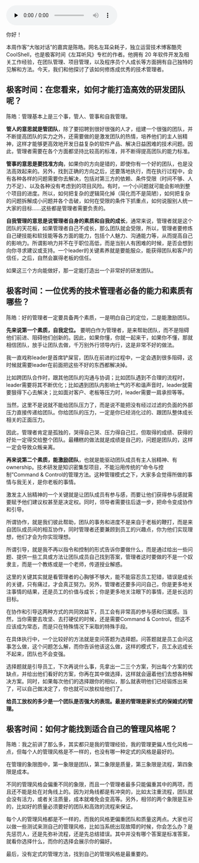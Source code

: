 <audio id="audio" title="大咖对话 | 管理者是首席铲屎官？" controls="" preload="none"><source id="mp3" src="https://static001.geekbang.org/resource/audio/99/c5/99dbaaecfb7d3a12036c3dbdc97c74c5.mp3"></audio>

你好！

本周作客“大咖对话”的嘉宾是陈皓。网名左耳朵耗子，独立运营技术博客酷壳 CoolShell，也是极客时间《左耳听风》专栏的作者。他拥有 20 年软件开发及相关工作经验，在团队管理、项目管理，以及程序员个人成长等方面拥有自己独特的见解和方法。今天，我们和他探讨了该如何修炼成优秀的技术管理者。

## 极客时间：在您看来，如何才能打造高效的研发团队呢？

陈皓：管理基本上是三个事，管人、管事和自我管理。

**管人的意思就是管团队**，除了要招聘到很好很强的人才，组建一个很强的团队，并不断提高团队的实力之外，还需要做的是激发团队的热情，培养他们的主人翁精神，这样才能够更高效地开发日益复杂的软件产品、解决日益困难的技术问题。因此，管理者需要在各个方面都坚持比较高的标准，并不断得提高团队的能力标准。

**管事的意思是要找准方向**，如果你的方向是错的，即使你有一个好的团队，也是没法高效起来的。另外，找到正确的方向之后，还要落地执行，而在执行过程中，会有各种各样的问题需要你去解决，包括对第三方的依赖、条件受限（时间不够、人力不足）、以及各种没有考虑到的项目风险。有时，一个小问题就可能会影响到整个项目的进度。所以，如何把复杂的逻辑简化掉（简化而不是简陋），如何把复杂的问题拆解成小问题并各个击破，如何在受限的条件下抓重点，如何说服别人统一大家的目标……这些都是管理者需要负责的。

**自我管理的意思是说管理者自身的素质和自我的成长**，通常来说，管理者就是这个团队的天花板，如果管理者自己不成长，那么团队就会受限，所以，管理者要修炼自己硬技能和软技能等各方面的能力，包括个人魅力、沟通能力等，从而提高自己的影响力。所谓影响力并不在于职位高低，而是当别人有困难的时候，是否会想到向你寻求建议或支持。一个leader的关键素养就是要能服众，能获得团队和客户的信任，之后，自然会赢得老板的信任。

如果这三个方向能做好，那一定能打造出一个非常好的研发团队。

## 极客时间：一位优秀的技术管理者必备的能力和素质有哪些？

陈皓：好的管理者一定要具备两个素质，一是明白自己的定位，二是能激励团队。

**先来说第一个素质，自我定位。** 要明白作为管理者，是来帮助团队，而不是阻碍他们前进、阻碍他们创新的。因此，如果你懂，你就一起来干，如果你不懂，那就相信团队，放手让团队去做，千万别外行领导内行，这是非常不好的做法。

我一直戏称leader是首席铲屎官，团队在前进的过程中，一定会遇到很多阻碍，这时候就需要leader在前面把这些不好的东西都解决掉。

比如跨团队合作时，跟其他团队的沟通与协调；比如团队遇到不合理的流程时，leader需要将其不断优化；比如遇到团队内影响士气的不和谐声音时，leader就需要狠得下心去解决；比如面对客户、老板等压力时，leader需要一肩承担等等。

当然，这里不是说就不能给团队压力了，而是说不能把没有经过过滤的负面的外部压力直接传递给团队。你给团队的压力，一定是你已经消化过的、跟团队整体成长相关的正面压力。

因此，管理者肯定是孤独的，哭得自己哭、压力得自己扛，但取得的成绩、获得的好处一定得交给整个团队。最糟糕的做法就是成绩是自己的，问题是团队的，这样一定会导致众叛亲离。

**再来说第二个素质，能激励团队**，也就是能驱动团队成员有主人翁精神、有ownership。技术研发是知识密集型项目，不能沿用传统的“命令与控制”Command &amp; Control的管理方法。这种管理模式之下，大家多会觉得所做的事情与我无关，是你老板的事情。

激发主人翁精神的一个关键就是让团队成员有参与感，而要让他们获得参与感就需要赋予他们建议权甚至是决定权。同时，领导者需要往后退一步，把命令变成协作和引导。

所谓协作，就是我们彼此帮助，团队的事务和进度不是来自于老板的鞭打，而是来自团队成员间的相互协作，同时管理者还要兼顾到员工的兴趣点，你为他们实现理想，他们才会为你实现理想。

所谓引导，就是我不再以指令和控制的形式告诉你要做什么，而是通过给出一些问题、提供一些工具或方法让团队成员自己找到答案，管理者这时要做的不是一个奴隶主，而是一个教练或是一个老师，传道授业解惑。

这里的关键其实就是看管理者的心胸够不够大，能不能容忍员工犯错，错误是成长的关键，只有痛过，才会真正努力。另外，管理者还要多问问自己，你是更多地关注事情的结果，还是员工的价值与成长；你是更多地关注眼下的事情，还是长远的目标。

在协作和引导这两种方式的共同效益下，员工会有非常高的参与感和归属感。当然，当你需要去攻坚、去打硬仗的时候，还是需要Command &amp; Control，但这不应该成为常态，而是只在特殊情况下采取的特殊手段。

在具体执行中，一个比较好的方法就是变问答题为选择题。问答题就是员工会问这事怎么做，这个问题怎么解，而你告诉他该这么做，这样的模式下，员工永远成长不起来，团队也不会变强。

选择题就是引导员工，下次再说什么事，先拿出一二三个方案，列出每个方案的优缺点，并给出他们看好的方案，你再在其中做选择，这样就会逼着他们去想各种解决方案。同时，如果每次他们的选择跟你的相似，那么就表明他们已经锻炼出来了，可以自己做决定了，你也就可以放权给他们了。

**给员工放权的多少是一个团队是否强大的表现。最差的管理是家长式的保姆式的管理。**

## 极客时间：如何才能找到适合自己的管理风格呢？

陈皓：我之前讲了那么多，其实都只是我的管理经验，我的管理更偏人性化风格一点，但每个人的管理风格是不一样的，也没有哪一种定式的风格是最好的。

在管理的象限图中，第一象限是团队，第二象限是质量，第三象限是流程，第四象限是成本。

不同的管理风格会偏重不同的象限，而且一个管理者最多只能偏重其中的两项，而且还不能是处在对角线上的。因为对角线都是有冲突的，比如太注重流程，团队就会没有活力，或者关注质量，成本就难免会变高等。另外，相邻的两个象限是互补的，比如好的质量必须要好的团队和高效的流程来保证。

每个人的管理风格都是不一样的，而我的风格更偏重团队和质量这两点。大家也可以做一些测试来测自己的管理风格，比如当系统出现故障的时候，你会怎么办？是先惩罚人，还是先弥补流程，还是先总结错误。其中并没有哪个答案是标准答案，就看你选择什么，而你的选择会展示你的偏好。

最后，没有定式的管理方法，找到自己的管理风格是最重要的。


